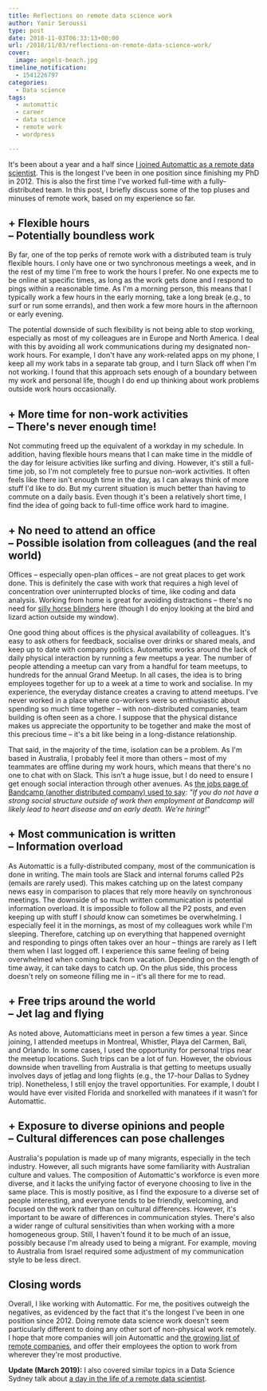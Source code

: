 ```yaml
---
title: Reflections on remote data science work
author: Yanir Seroussi
type: post
date: 2018-11-03T06:33:13+00:00
url: /2018/11/03/reflections-on-remote-data-science-work/
cover:
  image: angels-beach.jpg
timeline_notification:
  - 1541226797
categories:
  - Data science
tags:
  - automattic
  - career
  - data science
  - remote work
  - wordpress

---
```

It's been about a year and a half since [I joined Automattic as a remote data scientist][1]. This is the longest I've been in one position since finishing my PhD in 2012. This is also the first time I've worked full-time with a fully-distributed team. In this post, I briefly discuss some of the top pluses and minuses of remote work, based on my experience so far.

## + Flexible hours<br>– Potentially boundless work  

<p class="indent-1">
  By far, one of the top perks of remote work with a distributed team is truly flexible hours. I only have one or two synchronous meetings a week, and in the rest of my time I'm free to work the hours I prefer. No one expects me to be online at specific times, as long as the work gets done and I respond to pings within a reasonable time. As I'm a morning person, this means that I typically work a few hours in the early morning, take a long break (e.g., to surf or run some errands), and then work a few more hours in the afternoon or early evening.
</p>

<p class="indent-1">
    The potential downside of such flexibility is not being able to stop working, especially as most of my colleagues are in Europe and North America. I deal with this by avoiding all work communications during my designated non-work hours. For example, I don't have any work-related apps on my phone, I keep all my work tabs in a separate tab group, and I turn Slack off when I'm not working. I found that this approach sets enough of a boundary between my work and personal life, though I do end up thinking about work problems outside work hours occasionally.
</p>

## + More time for non-work activities<br>– There's never enough time!

<p class="indent-1">
  Not commuting freed up the equivalent of a workday in my schedule. In addition, having flexible hours means that I can make time in the middle of the day for leisure activities like surfing and diving. However, it's still a full-time job, so I'm not completely free to pursue non-work activities. It often feels like there isn't enough time in the day, as I can always think of more stuff I'd like to do. But my current situation is much better than having to commute on a daily basis. Even though it's been a relatively short time, I find the idea of going back to full-time office work hard to imagine.
</p>

## + No need to attend an office<br>– Possible isolation from colleagues (and the real world)

<p class="indent-1">
  Offices &ndash; especially open-plan offices &ndash; are not great places to get work done. This is definitely the case with work that requires a high level of concentration over uninterrupted blocks of time, like coding and data analysis. Working from home is great for avoiding distractions &ndash; there's no need for <a href="https://techcrunch.com/2018/10/17/open-offices-have-driven-panasonic-to-make-horse-blinders-for-humans/">silly horse blinders</a> here (though I do enjoy looking at the bird and lizard action outside my window).
</p> 
  
<p class="indent-1">
    One good thing about offices is the physical availability of colleagues. It's easy to ask others for feedback, socialise over drinks or shared meals, and keep up to date with company politics. Automattic works around the lack of daily physical interaction by running a few meetups a year. The number of people attending a meetup can vary from a handful for team meetups, to hundreds for the annual Grand Meetup. In all cases, the idea is to bring employees together for up to a week at a time to work and socialise. In my experience, the everyday distance creates a craving to attend meetups. I've never worked in a place where co-workers were so enthusiastic about spending so much time together &ndash; with non-distributed companies, team building is often seen as a chore. I suppose that the physical distance makes us appreciate the opportunity to be together and make the most of this precious time &ndash; it's a bit like being in a long-distance relationship.
</p>

<p class="indent-1">
  That said, in the majority of the time, isolation can be a problem. As I'm based in Australia, I probably feel it more than others &ndash; most of my teammates are offline during my work hours, which means that there's no one to chat with on Slack. This isn't a huge issue, but I do need to ensure I get enough social interaction through other avenues. As <a href="https://web.archive.org/web/20160102094215/Bandcamp.com/jobs">the jobs page of Bandcamp (another distributed company) used to say</a>: <i>"If you do not have a strong social structure outside of work then employment at Bandcamp will likely lead to heart disease and an early death. We’re hiring!"</i>
</p>

## + Most communication is written<br>– Information overload

<p class="indent-1">
  As Automattic is a fully-distributed company, most of the communication is done in writing. The main tools are Slack and internal forums called P2s (emails are rarely used). This makes catching up on the latest company news easy in comparison to places that rely more heavily on synchronous meetings. The downside of so much written communication is potential information overload. It is impossible to follow all the P2 posts, and even keeping up with stuff I <i>should</i> know can sometimes be overwhelming. I especially feel it in the mornings, as most of my colleagues work while I'm sleeping. Therefore, catching up on everything that happened overnight and responding to pings often takes over an hour &ndash; things are rarely as I left them when I last logged off. I experience this same feeling of being overwhelmed when coming back from vacation. Depending on the length of time away, it can take days to catch up. On the plus side, this process doesn't rely on someone filling me in &ndash; it's all there for me to read.
</p>

## + Free trips around the world<br>– Jet lag and flying

<p class="indent-1">
  As noted above, Automatticians meet in person a few times a year. Since joining, I attended meetups in Montreal, Whistler, Playa del Carmen, Bali, and Orlando. In some cases, I used the opportunity for personal trips near the meetup locations. Such trips can be a lot of fun. However, the obvious downside when travelling from Australia is that getting to meetups usually involves days of jetlag and long flights (e.g., the 17-hour Dallas to Sydney trip). Nonetheless, I still enjoy the travel opportunities. For example, I doubt I would have ever visited Florida and snorkelled with manatees if it wasn't for Automattic.
</p>

## + Exposure to diverse opinions and people<br>– Cultural differences can pose challenges

<p class="indent-1">
  Australia's population is made up of many migrants, especially in the tech industry. However, all such migrants have some familiarity with Australian culture and values. The composition of Automattic's workforce is even more diverse, and it lacks the unifying factor of everyone choosing to live in the same place. This is mostly positive, as I find the exposure to a diverse set of people interesting, and everyone tends to be friendly, welcoming, and focused on the work rather than on cultural differences. However, it's important to be aware of differences in communication styles. There's also a wider range of cultural sensitivities than when working with a more homogeneous group. Still, I haven't found it to be much of an issue, possibly because I'm already used to being a migrant. For example, moving to Australia from Israel required some adjustment of my communication style to be less direct.
</p>

## Closing words

Overall, I like working with Automattic. For me, the positives outweigh the negatives, as evidenced by the fact that it's the longest I've been in one position since 2012. Doing remote data science work doesn't seem particularly different to doing any other sort of non-physical work remotely. I hope that more companies will join Automattic and <a href="https://github.com/yanirs/established-remote">the growing list of remote companies</a>, and offer their employees the option to work from wherever they're most productive. 

**Update (March 2019):** I also covered similar topics in a Data Science Sydney talk about <a href="https://www.youtube.com/watch?v=5qbVEEtgWcY">a day in the life of a remote data scientist</a>.

 [1]: http://yanirseroussi.com/2017/07/29/my-10-step-path-to-becoming-a-remote-data-scientist-with-automattic/
